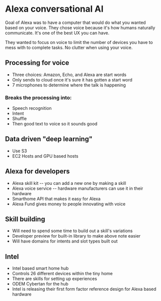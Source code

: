 # Alexa conversational AI

Goal of Alexa was to have a computer that would do what you wanted
based on your voice. They chose voice because it's how humans naturally
communicate. It's one of the best UX you can have.

They wanted to focus on voice to limit the number of devices you have
to mess with to complete tasks. No clutter when using your voice.

## Processing for voice

* Three choices: Amazon, Echo, and Alexa are start words
* Only sends to cloud once it's sure it has gotten a start word
* 7 microphones to determine where the talk is happening

### Breaks the processing into:

* Speech recognition
* Intent
* Shuffle
* Then good text to voice so it sounds good

## Data driven "deep learning"

* Use S3
* EC2 Hosts and GPU based hosts

## Alexa for developers

* Alexa skill kit -- you can add a new one by making a skill
* Alexa voice service -- hardware manufacturers can use it in their hardware
* Smarthome API that makes it easy for Alexa
* Alexa Fund gives money to people innovating with voice

## Skill building

* Will need to spend some time to build out a skill's variations
* Developer preview for built-in library to make above note easier
* Will have domains for intents and slot types built out

## Intel

* Intel based smart home hub
* Controls 26 different devices within the tiny home
* There are skills for setting up experiences
* ODEM Cybertan for the hub
* Intel is releasing their first form factor reference design for Alexa based hardware

